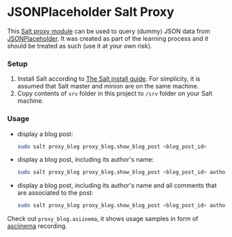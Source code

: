 # JSONPlaceholder Salt Proxy

This [Salt proxy module](https://docs.saltstack.com/en/master/topics/proxyminion/index.html) can be used to query (dummy) JSON data from [JSONPlaceholder](https://jsonplaceholder.typicode.com). It was created as part of the learning process and it should be treated as such (use it at your own risk).

### Setup

1. Install Salt according to [The Salt install guide](https://docs.saltproject.io/salt/install-guide/en/latest/). For simplicity, it is assumed that Salt master and minion are on the same machine.
2. Copy contents of `srv` folder in this project to `/srv` folder on your Salt machine.

### Usage

- display a blog post:

  ```bash
  sudo salt proxy_blog proxy_blog.show_blog_post <blog_post_id>
  ```

- display a blog post, including its author's name:

  ```bash
  sudo salt proxy_blog proxy_blog.show_blog_post <blog_post_id> author=True
  ```

- display a blog post, including its author's name and all comments that are associated to the post:

  ```bash
  sudo salt proxy_blog proxy_blog.show_blog_post <blog_post_id> author=True comments=True
  ```

Check out `proxy_blog.asiinema`, it shows usage samples in form of [asciinema](https://asciinema.org/) recording.
